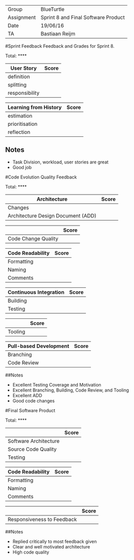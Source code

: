 |      |            |
|------|------------|
|Group | BlueTurtle |
|Assignment|Sprint 8 and Final Software Product|
|Date|19/06/16|
|TA|Bastiaan Reijm|

#Sprint Feedback
Feedback and Grades for Sprint 8.

Total: ****

| User Story | Score |
|------------|-------|
| definition |     |
| splitting  |      |
| responsibility |   |

| Learning from History | Score |
|-----------------------|-------|
| estimation            |     |
| prioritisation        |     |
| reflection            |    |

## Notes
* Task Division, workload, user stories are great
* Good job

#Code Evolution Quality Feedback

Total: ****

| Architecture                       | Score |
|------------------------------------|-------|
| Changes                            |      |
| Architecture Design Document (ADD) |      |

|                     | Score |
|---------------------|-------|
| Code Change Quality |      |

| Code Readability | Score |
|------------------|-------|
| Formatting       |      |
| Naming           |      |
| Comments         |      |

| Continuous Integration | Score |
|------------------------|-------|
| Building               |      |
| Testing                |      |

|         | Score |
|---------|-------|
| Tooling |      |

| Pull-based Development | Score |
|------------------------|-------|
| Branching              |      |
| Code Review            |      |

##Notes
* Excellent Testing Coverage and Motivation
* Excellent Branching, Building, Code Review, and Tooling
* Excellent ADD
* Good code changes

#Final Software Product

Total: ****

|                     | Score |
|---------------------|-------|
| Software Architecture |      |
| Source Code Quality |      |
| Testing             |      |

| Code Readability | Score |
|------------------|-------|
| Formatting       |      |
| Naming           |      |
| Comments         |      |

|                     | Score |
|---------------------|-------|
| Responsiveness to Feedback |      |

##Notes
* Replied critically to most feedback given
* Clear and well motivated architecture
* High code quality
